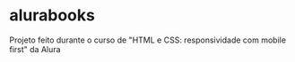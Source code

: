 # alurabooks
Projeto feito durante o curso de "HTML e CSS: responsividade com mobile first" da Alura
